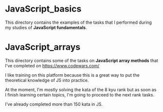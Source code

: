 # JavaScript_basics

This directory contains the examples of the tasks that I performed during my studies of **JavaScript fundamentals**.

# JavaScript_arrays

This directory contains some of the tasks on **JavaScript array methods** that I've completed on https://www.codewars.com/

I like training on this platform because this is a great way to put the theoretical knowledge of JS into practice.

At the moment, I'm mostly solving the kata of the 8 kyu rank but as soon as I finish learning certain topics, I'm going to proceed to the next rank tasks.

I've already completed more than 150 kata in JS.
